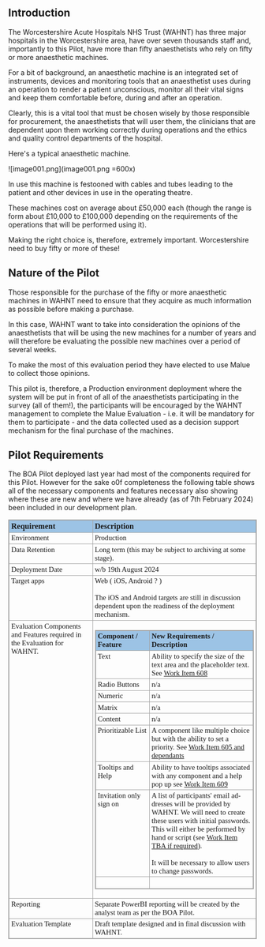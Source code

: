 ## Introduction
 
The Worcestershire Acute Hospitals NHS Trust (WAHNT) has three major hospitals in the Worcestershire area, have over seven thousands staff and, importantly to this Pilot, have more than fifty anaesthetists who rely on fifty or more anaesthetic machines.

 

For a bit of background, an anaesthetic machine is an integrated set of instruments, devices and monitoring tools that an anaesthetist uses during an operation to render a patient unconscious, monitor all their vital signs and keep them comfortable before, during and after an operation.

 

Clearly, this is a vital tool that must be chosen wisely by those responsible for procurement, the anaesthetists that will user them, the clinicians that are dependent upon them working correctly during operations and the ethics and quality control departments of the hospital.

 

Here's a typical anaesthetic machine.

![image001.png](image001.png =600x)

In use this machine is festooned with cables and tubes leading to the patient and other devices in use in the operating theatre.

These machines cost on average about £50,000 each (though the range is form about £10,000 to £100,000 depending on the requirements of the operations that will be performed using it).

Making the right choice is, therefore, extremely important. Worcestershire need to buy fifty or more of these!

## Nature of the Pilot

Those responsible for the purchase of the fifty or more anaesthetic machines in WAHNT need to ensure that they acquire as much information as possible before making a purchase.

In this case, WAHNT want to take into consideration the opinions of the anaesthetists that will be using the new machines for a number of years and will therefore be evaluating the possible new machines over a period of several weeks.

To make the most of this evaluation period they have elected to use Malue to collect those opinions.

This pilot is, therefore, a Production environment deployment where the system will be put in front of all of the anaesthetists participating in the survey (all of them!), the participants will be encouraged by the WAHNT management to complete the Malue Evaluation - i.e. it will be mandatory for them to participate - and the data collected used as a decision support mechanism for the final purchase of the machines.

## Pilot Requirements
 
The BOA Pilot deployed last year had most of the components required for this Pilot. However for the sake o0f completeness the following table shows all of the necessary components and features necessary also showing where these are new and where we have already (as of 7th February 2024) been included in our development plan.

<table border=1 cellpadding=0 cellspacing=0 valign=top style='direction:ltr;
 border-collapse:collapse;border-style:solid;border-color:#A3A3A3;border-width:
 1pt' title="" summary="">
 <tr>
  <td style='border-style:solid;border-color:#A3A3A3;border-width:1pt;
  background-color:#9CC3E5;vertical-align:top;width:2.327in;padding:2.0pt 3.0pt 2.0pt 3.0pt'>
  <p style='margin:0in;font-family:Calibri;font-size:12.0pt'><span
  style='font-weight:bold'>Requirement</span></p>
  </td>
  <td style='border-style:solid;border-color:#A3A3A3;border-width:1pt;
  background-color:#9CC3E5;vertical-align:top;width:4.5222in;padding:2.0pt 3.0pt 2.0pt 3.0pt'>
  <p style='margin:0in;font-family:Calibri;font-size:12.0pt'><span
  style='font-weight:bold'>Description</span></p>
  </td>
 </tr>
 <tr>
  <td style='border-style:solid;border-color:#A3A3A3;border-width:1pt;
  vertical-align:top;width:2.327in;padding:2.0pt 3.0pt 2.0pt 3.0pt'>
  <p style='margin:0in;font-family:Calibri;font-size:11.0pt'>Environment</p>
  </td>
  <td style='border-style:solid;border-color:#A3A3A3;border-width:1pt;
  vertical-align:top;width:4.5222in;padding:2.0pt 3.0pt 2.0pt 3.0pt'>
  <p style='margin:0in;font-family:Calibri;font-size:11.0pt'>Production</p>
  </td>
 </tr>
 <tr>
  <td style='border-style:solid;border-color:#A3A3A3;border-width:1pt;
  vertical-align:top;width:2.327in;padding:2.0pt 3.0pt 2.0pt 3.0pt'>
  <p style='margin:0in;font-family:Calibri;font-size:11.0pt'>Data Retention</p>
  </td>
  <td style='border-style:solid;border-color:#A3A3A3;border-width:1pt;
  vertical-align:top;width:4.5222in;padding:2.0pt 3.0pt 2.0pt 3.0pt'>
  <p style='margin:0in;font-family:Calibri;font-size:11.0pt'>Long term (this
  may be subject to archiving at some stage).</p>
  </td>
 </tr>
 <tr>
  <td style='border-style:solid;border-color:#A3A3A3;border-width:1pt;
  vertical-align:top;width:2.327in;padding:2.0pt 3.0pt 2.0pt 3.0pt'>
  <p style='margin:0in;font-family:Calibri;font-size:11.0pt'>Deployment Date</p>
  </td>
  <td style='border-style:solid;border-color:#A3A3A3;border-width:1pt;
  vertical-align:top;width:4.5222in;padding:2.0pt 3.0pt 2.0pt 3.0pt'>
  <p style='margin:0in;font-family:Calibri;font-size:11.0pt'>w/b 19th August
  2024</p>
  </td>
 </tr>
 <tr>
  <td style='border-style:solid;border-color:#A3A3A3;border-width:1pt;
  vertical-align:top;width:2.327in;padding:2.0pt 3.0pt 2.0pt 3.0pt'>
  <p style='margin:0in;font-family:Calibri;font-size:11.0pt'>Target apps</p>
  </td>
  <td style='border-style:solid;border-color:#A3A3A3;border-width:1pt;
  vertical-align:top;width:4.5298in;padding:2.0pt 3.0pt 2.0pt 3.0pt'>
  <p style='margin:0in;font-family:Calibri;font-size:11.0pt'>Web ( iOS, Android
  ? )</p>
  <p style='margin:0in;font-family:Calibri;font-size:11.0pt'>&nbsp;</p>
  <p style='margin:0in;font-family:Calibri;font-size:11.0pt'>The iOS and
  Android targets are still in discussion dependent upon the readiness of the
  deployment mechanism. </p>
  </td>
 </tr>
 <tr>
  <td style='border-style:solid;border-color:#A3A3A3;border-width:1pt;
  vertical-align:top;width:2.327in;padding:2.0pt 3.0pt 2.0pt 3.0pt'>
  <p style='margin:0in;font-family:Calibri;font-size:11.0pt'>Evaluation
  Components and Features required in the Evaluation for WAHNT.</p>
  </td>
  <td style='border-style:solid;border-color:#A3A3A3;border-width:1pt;
  vertical-align:top;width:4.6548in;padding:2.0pt 3.0pt 2.0pt 3.0pt'>
  <div style='direction:ltr'>
  <table border=1 cellpadding=0 cellspacing=0 valign=top style='direction:ltr;
   border-collapse:collapse;border-style:solid;border-color:#A3A3A3;border-width:
   1pt' title="" summary="">
   <tr>
    <td style='border-style:solid;border-color:#A3A3A3;border-width:1pt;
    background-color:#9CC3E5;vertical-align:top;width:1.2972in;padding:2.0pt 3.0pt 2.0pt 3.0pt'>
    <p style='margin:0in;font-family:Calibri;font-size:11.0pt'><span
    style='font-weight:bold'>Component / Feature</span></p>
    </td>
    <td style='border-style:solid;border-color:#A3A3A3;border-width:1pt;
    background-color:#9CC3E5;vertical-align:top;width:3.1743in;padding:2.0pt 3.0pt 2.0pt 3.0pt'>
    <p style='margin:0in;font-family:Calibri;font-size:11.0pt'><span
    style='font-weight:bold'>New Requirements / Description</span></p>
    </td>
   </tr>
   <tr>
    <td style='border-style:solid;border-color:#A3A3A3;border-width:1pt;
    vertical-align:top;width:1.2972in;padding:2.0pt 3.0pt 2.0pt 3.0pt'>
    <p style='margin:0in;font-family:Calibri;font-size:11.0pt'>Text</p>
    </td>
    <td style='border-style:solid;border-color:#A3A3A3;border-width:1pt;
    vertical-align:top;width:3.2034in;padding:2.0pt 3.0pt 2.0pt 3.0pt'>
    <p style='margin:0in;font-family:Calibri;font-size:11.0pt'><span
    lang=en-GB>Ability to specify the size of the text area and the placeholder
    text. See </span><a
    href="https://dev.azure.com/Malue/Malue%20Proof%20of%20Concept/_workitems/edit/608"><span
    lang=en-US>Work Item 608</span></a></p>
    </td>
   </tr>
   <tr>
    <td style='border-style:solid;border-color:#A3A3A3;border-width:1pt;
    vertical-align:top;width:1.2972in;padding:2.0pt 3.0pt 2.0pt 3.0pt'>
    <p style='margin:0in;font-family:Calibri;font-size:11.0pt'>Radio Buttons</p>
    </td>
    <td style='border-style:solid;border-color:#A3A3A3;border-width:1pt;
    vertical-align:top;width:3.1743in;padding:2.0pt 3.0pt 2.0pt 3.0pt'>
    <p style='margin:0in;font-family:Calibri;font-size:11.0pt'>n/a</p>
    </td>
   </tr>
   <tr>
    <td style='border-style:solid;border-color:#A3A3A3;border-width:1pt;
    vertical-align:top;width:1.2972in;padding:2.0pt 3.0pt 2.0pt 3.0pt'>
    <p style='margin:0in;font-family:Calibri;font-size:11.0pt'>Numeric</p>
    </td>
    <td style='border-style:solid;border-color:#A3A3A3;border-width:1pt;
    vertical-align:top;width:3.1743in;padding:2.0pt 3.0pt 2.0pt 3.0pt'>
    <p style='margin:0in;font-family:Calibri;font-size:11.0pt'>n/a</p>
    </td>
   </tr>
   <tr>
    <td style='border-style:solid;border-color:#A3A3A3;border-width:1pt;
    vertical-align:top;width:1.2972in;padding:2.0pt 3.0pt 2.0pt 3.0pt'>
    <p style='margin:0in;font-family:Calibri;font-size:11.0pt'>Matrix</p>
    </td>
    <td style='border-style:solid;border-color:#A3A3A3;border-width:1pt;
    vertical-align:top;width:3.1743in;padding:2.0pt 3.0pt 2.0pt 3.0pt'>
    <p style='margin:0in;font-family:Calibri;font-size:11.0pt'>n/a</p>
    </td>
   </tr>
   <tr>
    <td style='border-style:solid;border-color:#A3A3A3;border-width:1pt;
    vertical-align:top;width:1.2972in;padding:2.0pt 3.0pt 2.0pt 3.0pt'>
    <p style='margin:0in;font-family:Calibri;font-size:11.0pt'>Content</p>
    </td>
    <td style='border-style:solid;border-color:#A3A3A3;border-width:1pt;
    vertical-align:top;width:3.1743in;padding:2.0pt 3.0pt 2.0pt 3.0pt'>
    <p style='margin:0in;font-family:Calibri;font-size:11.0pt'>n/a</p>
    </td>
   </tr>
   <tr>
    <td style='border-style:solid;border-color:#A3A3A3;border-width:1pt;
    vertical-align:top;width:1.2972in;padding:2.0pt 3.0pt 2.0pt 3.0pt'>
    <p style='margin:0in;font-family:Calibri;font-size:11.0pt'>Prioritizable
    List</p>
    </td>
    <td style='border-style:solid;border-color:#A3A3A3;border-width:1pt;
    vertical-align:top;width:3.1743in;padding:2.0pt 3.0pt 2.0pt 3.0pt'>
    <p style='margin:0in;font-family:Calibri;font-size:11.0pt'>A component like
    multiple choice but with the ability to set a priority. See <a
    href="https://dev.azure.com/Malue/Malue%20Proof%20of%20Concept/_workitems/edit/605">Work
    Item 605 and dependants</a></p>
    </td>
   </tr>
   <tr>
    <td style='border-style:solid;border-color:#A3A3A3;border-width:1pt;
    vertical-align:top;width:1.3145in;padding:2.0pt 3.0pt 2.0pt 3.0pt'>
    <p style='margin:0in;font-family:Calibri;font-size:11.0pt'>Tooltips and
    Help</p>
    </td>
    <td style='border-style:solid;border-color:#A3A3A3;border-width:1pt;
    vertical-align:top;width:3.2263in;padding:2.0pt 3.0pt 2.0pt 3.0pt'>
    <p style='margin:0in;font-family:Calibri;font-size:11.0pt'>Ability to have
    tooltips associated with any component and a help pop up see <a
    href="https://dev.azure.com/Malue/Malue%20Proof%20of%20Concept/_workitems/edit/609">Work
    Item 609</a></p>
    </td>
   </tr>
   <tr>
    <td style='border-style:solid;border-color:#A3A3A3;border-width:1pt;
    vertical-align:top;width:1.2972in;padding:2.0pt 3.0pt 2.0pt 3.0pt'>
    <p style='margin:0in;font-family:Calibri;font-size:11.0pt'>Invitation only
    sign on</p>
    </td>
    <td style='border-style:solid;border-color:#A3A3A3;border-width:1pt;
    vertical-align:top;width:3.2305in;padding:2.0pt 3.0pt 2.0pt 3.0pt'>
    <p style='margin:0in;font-family:Calibri;font-size:11.0pt'><span
    lang=en-GB>A list of participants' email addresses will be provided by
    WAHNT. We will need to create these users with initial passwords. This will
    either be performed by hand or script (see </span><a href="http://"><span
    lang=en-US>Work Item TBA if required</span></a><span lang=en-GB>).</span></p>
    <p style='margin:0in;font-family:Calibri;font-size:11.0pt'>&nbsp;</p>
    <p style='margin:0in;font-family:Calibri;font-size:11.0pt'>It will be
    necessary to allow users to change passwords. </p>
    </td>
   </tr>
   <tr>
    <td style='border-style:solid;border-color:#A3A3A3;border-width:1pt;
    vertical-align:top;width:1.2972in;padding:2.0pt 3.0pt 2.0pt 3.0pt'>
    <p style='margin:0in;font-family:Calibri;font-size:11.0pt'>&nbsp;</p>
    </td>
    <td style='border-style:solid;border-color:#A3A3A3;border-width:1pt;
    vertical-align:top;width:3.1743in;padding:2.0pt 3.0pt 2.0pt 3.0pt'>
    <p style='margin:0in;font-family:Calibri;font-size:11.0pt' lang=en-US>&nbsp;</p>
    </td>
   </tr>
  </table>
  </div>
  </td>
 </tr>
 <tr>
  <td style='border-style:solid;border-color:#A3A3A3;border-width:1pt;
  vertical-align:top;width:2.327in;padding:2.0pt 3.0pt 2.0pt 3.0pt'>
  <p style='margin:0in;font-family:Calibri;font-size:11.0pt'>Reporting</p>
  </td>
  <td style='border-style:solid;border-color:#A3A3A3;border-width:1pt;
  vertical-align:top;width:4.5222in;padding:2.0pt 3.0pt 2.0pt 3.0pt'>
  <p style='margin:0in;font-family:Calibri;font-size:11.0pt'>Separate PowerBI
  reporting will be created by the analyst team as per the BOA Pilot.</p>
  </td>
 </tr>
 <tr>
  <td style='border-style:solid;border-color:#A3A3A3;border-width:1pt;
  vertical-align:top;width:2.327in;padding:2.0pt 3.0pt 2.0pt 3.0pt'>
  <p style='margin:0in;font-family:Calibri;font-size:11.0pt'>Evaluation
  Template</p>
  </td>
  <td style='border-style:solid;border-color:#A3A3A3;border-width:1pt;
  vertical-align:top;width:4.5222in;padding:2.0pt 3.0pt 2.0pt 3.0pt'>
  <p style='margin:0in;font-family:Calibri;font-size:11.0pt'>Draft template
  designed and in final discussion with WAHNT. </p>
  </td>
 </tr>
</table>

</div>

</div>

</div>

</div>

<div>

<p style='margin:0in'>&nbsp;</p>

<p style='text-align:left;margin:0in;font-family:Arial;font-size:9pt;
color:#969696;direction:ltr'></p>

</div>
